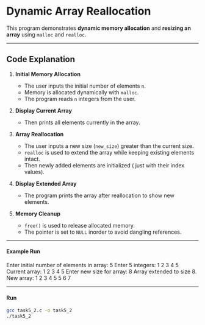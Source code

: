 # Dynamic Array Reallocation 

This program demonstrates **dynamic memory allocation** and **resizing an array**   using `malloc` and `realloc`.  

---

## Code Explanation

1. **Initial Memory Allocation**
   - The user inputs the initial number of elements `n`.
   - Memory is allocated dynamically with `malloc`.
   - The program reads `n` integers from the user.

2. **Display Current Array**
   - Then  prints all elements currently in the array.

3. **Array Reallocation**
   - The user inputs a new size (`new_size`) greater than the current size.
   - `realloc` is used to extend the array while keeping existing elements intact.
   - Then newly added elements are initialized (  just with their index values).

4. **Display Extended Array**
   - The program prints the array after reallocation to show new elements.

5. **Memory Cleanup**
   - `free()` is used to release allocated memory.
   - The pointer is set to `NULL` inorder to avoid dangling references.

---

#### Example Run

Enter initial number of elements in array: 5
Enter 5 integers:
1 2 3 4 5
Current array: 1 2 3 4 5
Enter new size for array: 8
Array extended to size 8.
New array: 1 2 3 4 5 5 6 7


---

#### Run

```bash
gcc task5_2.c -o task5_2
./task5_2
```